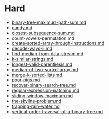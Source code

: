 Hard
====

- [binary-tree-maximum-path-sum.md](Hard/binary-tree-maximum-path-sum.md)
- [candy.md](Hard/candy.md)
- [closest-subsequence-sum.md](Hard/closest-subsequence-sum.md)
- [count-vowels-permutation.md](Hard/count-vowels-permutation.md)
- [create-sorted-array-through-instructions.md](Hard/create-sorted-array-through-instructions.md)
- [decode-ways-ii.md](Hard/decode-ways-ii.md)
- [find-median-from-data-stream.md](Hard/find-median-from-data-stream.md)
- [k-similar-strings.md](Hard/k-similar-strings.md)
- [longest-valid-parenthesis.md](Hard/longest-valid-parenthesis.md)
- [median-of-two-sorted-array.md](Hard/median-of-two-sorted-array.md)
- [merge-k-sorted-lists.md](Hard/merge-k-sorted-lists.md)
- [poor-pigs.md](Hard/poor-pigs.md)
- [recover-binary-search-tree.md](Hard/recover-binary-search-tree.md)
- [regular-expression-matching.md](Hard/regular-expression-matching.md)
- [sliding-window-maximum.md](Hard/sliding-window-maximum.md)
- [the-skyline-problem.md](Hard/the-skyline-problem.md)
- [trapping-rain-water.md](Hard/trapping-rain-water.md)
- [vertical-order-traversal-of-a-binary-tree.md](Hard/vertical-order-traversal-of-a-binary-tree.md)

